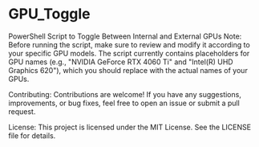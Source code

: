 # GPU_Toggle
PowerShell Script to Toggle Between Internal and External GPUs
Note: Before running the script, make sure to review and modify it according to your specific GPU models. The script currently contains placeholders for GPU names (e.g., "NVIDIA GeForce RTX 4060 Ti" and "Intel(R) UHD Graphics 620"), which you should replace with the actual names of your GPUs.

Contributing: Contributions are welcome! If you have any suggestions, improvements, or bug fixes, feel free to open an issue or submit a pull request.

License: This project is licensed under the MIT License. See the LICENSE file for details.
